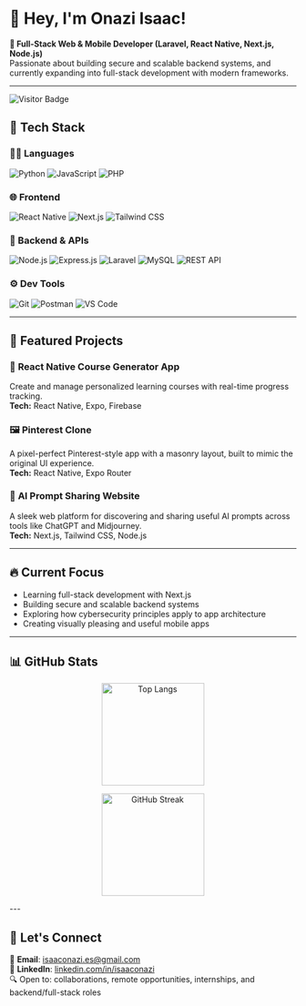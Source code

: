 # 👋 Hey, I'm Onazi Isaac!

**🚀 Full-Stack Web & Mobile Developer (Laravel, React Native, Next.js, Node.js)**  
Passionate about building secure and scalable backend systems, and currently expanding into full-stack development with modern frameworks.

---
![Visitor Badge](https://komarev.com/ghpvc/?username=I-Onazi&style=flat-square&color=blue)


## 🧰 Tech Stack

### 👨‍💻 Languages  
![Python](https://img.shields.io/badge/-Python-blue?logo=python&logoColor=white)  ![JavaScript](https://img.shields.io/badge/-JavaScript-yellow?logo=javascript&logoColor=black)  ![PHP](https://img.shields.io/badge/-PHP-8892BF?logo=php&logoColor=white)

### 🌐 Frontend  
![React Native](https://img.shields.io/badge/-React_Native-61DAFB?logo=react&logoColor=black)  ![Next.js](https://img.shields.io/badge/-Next.js-000000?logo=next.js)  ![Tailwind CSS](https://img.shields.io/badge/-Tailwind_CSS-38B2AC?logo=tailwind-css&logoColor=white)

### 🔧 Backend & APIs  
![Node.js](https://img.shields.io/badge/-Node.js-339933?logo=node.js&logoColor=white) ![Express.js](https://img.shields.io/badge/-Express.js-000000?logo=express&logoColor=white) ![Laravel](https://img.shields.io/badge/-Laravel-FF2D20?logo=laravel&logoColor=white)  ![MySQL](https://img.shields.io/badge/-MySQL-4479A1?logo=mysql&logoColor=white)  ![REST API](https://img.shields.io/badge/-REST_API-blue)

### ⚙️ Dev Tools  
![Git](https://img.shields.io/badge/-Git-F05032?logo=git&logoColor=white)  ![Postman](https://img.shields.io/badge/-Postman-FF6C37?logo=postman&logoColor=white)  ![VS Code](https://img.shields.io/badge/-VS_Code-007ACC?logo=visual-studio-code&logoColor=white)

---

## 🚀 Featured Projects

### 📱 **React Native Course Generator App**
Create and manage personalized learning courses with real-time progress tracking.  
**Tech:** React Native, Expo, Firebase

### 🖼️ **Pinterest Clone**
A pixel-perfect Pinterest-style app with a masonry layout, built to mimic the original UI experience.  
**Tech:** React Native, Expo Router

### 🤖 **AI Prompt Sharing Website**
A sleek web platform for discovering and sharing useful AI prompts across tools like ChatGPT and Midjourney.  
**Tech:** Next.js, Tailwind CSS, Node.js

---

## 🔥 Current Focus
- Learning full-stack development with Next.js  
- Building secure and scalable backend systems  
- Exploring how cybersecurity principles apply to app architecture  
- Creating visually pleasing and useful mobile apps  

---
## 📊 GitHub Stats

<p align="center">
<!--   <img src="https://github-readme-stats.vercel.app/api?username=I-Onazi&show_icons=true&theme=tokyonight" alt="Onazi's GitHub stats" height="180"/> -->
  <img src="https://github-readme-stats.vercel.app/api/top-langs/?username=I-Onazi&layout=compact&theme=tokyonight" alt="Top Langs" height="180"/>
</p>

<p align="center">
  <img src="https://github-readme-streak-stats.herokuapp.com/?user=I-Onazi&theme=tokyonight" alt="GitHub Streak" height="180"/>
</p>
---

## 🤝 Let's Connect

📧 **Email**: [isaaconazi.es@gmail.com](mailto:isaaconazi.es@gmail.com)  
💼 **LinkedIn**: [linkedin.com/in/isaaconazi](https://linkedin.com/in/isaaconazi)  
🔍 Open to: collaborations, remote opportunities, internships, and backend/full-stack roles
